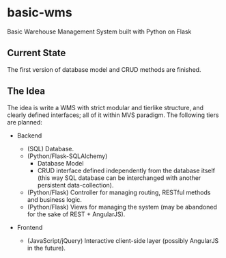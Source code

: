# basic-wms
Basic Warehouse Management System built with Python on Flask

## Current State
The first version of database model and CRUD methods are finished.

## The Idea

The idea is write a WMS with strict modular and tierlike structure, and clearly defined interfaces; all of it within MVS paradigm. The following tiers are planned:

- Backend
  - (SQL) Database. 
  - (Python/Flask-SQLAlchemy)
    - Database Model
    - CRUD interface defined independently from the database itself (this way SQL database can be interchanged with another persistent data-collection). 
  - (Python/Flask) Controller for managing routing, RESTful methods and business logic. 
  - (Python/Flask) Views for managing the system (may be abandoned for the sake of REST + AngularJS). 

- Frontend
  - (JavaScript/jQuery) Interactive client-side layer (possibly AngularJS in the future).
